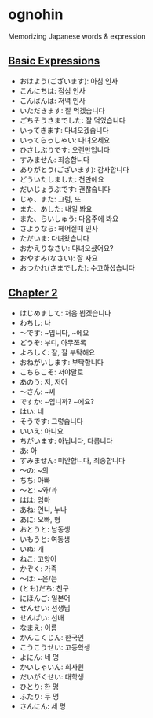 # ognohin

Memorizing Japanese words &amp; expression

## [Basic Expressions](#basic-expressions)

- おはよう(ございます): 아침 인사
- こんにちは: 점심 인사
- こんばんは: 저녁 인사
- いただきます: 잘 먹겠습니다
- ごちそうさまでした: 잘 먹었습니다
- いってきます: 다녀오겠습니다
- いってらっしゃい: 다녀오세요
- ひさしぶりです: 오랜만입니다
- すみません: 죄송합니다
- ありがとう(ございます): 감사합니다
- どういたしました: 천만에요
- だいじょうぶです: 괜찮습니다
- じゃ、また: 그럼, 또
- また、あした: 내일 봐요
- また、らいしゅう: 다음주에 봐요
- さようなら: 헤어질때 인사
- ただいま: 다녀왔습니다
- おかえりなさい: 다녀오셨어요?
- おやすみ(なさい): 잘 자요
- おつかれ(さまでした): 수고하셨습니다

## [Chapter 2](#chapter-2)

- はじめまして: 처음 뵙겠습니다
- わちし: 나
- 〜です: ~입니다, ~에요
- どうぞ: 부디, 아무쪼록
- よろしく: 잘, 잘 부탁해요
- おねがいします: 부탁합니다
- こちらこそ: 저야말로
- あのう: 저, 저어
- 〜さん: ~씨
- ですか: ~입니까? ~에요?
- はい: 네
- そうです: 그렇습니다
- いいえ: 아니요
- ちがいます: 아닙니다, 다릅니다
- あ: 아
- すみません: 미안합니다, 죄송합니다
- 〜の: ~의
- ちち: 아빠
- 〜と: ~와/과
- はは: 엄마
- あね: 언니, 누나
- あに: 오빠, 형
- おとうと: 남동생
- いもうと: 여동생
- いぬ: 개
- ねこ: 고양이
- かぞく: 가족
- 〜は: ~은/는
- (とも)だち: 친구
- にほんご: 일본어
- せんせい: 선생님
- せんぱい: 선배
- なまえ: 이름
- かんこくじん: 한국인
- こうこうせい: 고등학생
- よにん: 네 명
- かいしゃいん: 회사원
- だいがくせい: 대학생
- ひとり: 한 명
- ふたり: 두 명
- さんにん: 세 명
